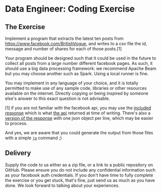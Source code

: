 # Data Engineer: Coding Exercise

## The Exercise

Implement a program that extracts the latest ten posts from https://www.facebook.com/BritishVogue, and writes to a csv file the id, message and number of shares for each of those posts.[1]

Your program should be designed such that it could be used in the future to collect all posts from a large number different facebook pages. As such, it should use a big data processing framework: we recommend Apache Beam but you may choose another such as Spark. Using a local runner is fine.

You may implement in any language of your choice, and it is totally permitted to make use of any sample code, libraries or other resources available on the internet. Directly copying or being inspired by someone else's answer to this exact question is not advisable.

[1] if you are not familiar with the facebook api, you may use the [included response](facebook_api_response.json) which is what [the api](https://graph.facebook.com/v2.12/BritishVogue/feed?fields=message,id,shares) returned at time of writing. There's also a [version of the response](facebook_one_post_per_line.json) with one json object per line, which may be easier to process.

And yes, we are aware that you could generate the output from those files with a simple [`jq`](https://stedolan.github.io/jq/) command ;)

## Delivery

Supply the code to us either as a zip file, or a link to a public repository on GitHub. Please ensure you do not include any confidential information such as your facebook auth credentials. If you don't have time to fully complete the exercise or you get stuck, that's fine, just send us as much as you have done. We look forward to talking about your experiences.
